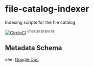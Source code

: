 # file-catalog-indexer
Indexing scripts for the file catalog

[![CircleCI](https://circleci.com/gh/WIPACrepo/file-catalog-indexer/tree/master.svg?style=shield)](https://circleci.com/gh/WIPACrepo/file-catalog-indexer/tree/master) <sup>(master branch)</sup>

## Metadata Schema
see: [Google Doc](https://docs.google.com/document/d/14SanUWiYEbgarElt0YXSn_2We-rwT-ePO5Fg7rrM9lw/edit?usp=sharing)
